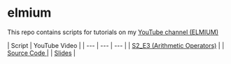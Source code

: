 # elmium
This repo contains scripts for tutorials on my [YouTube channel (ELMIUM)](https://www.youtube.com/@elmium)


| Script | YouTube Video |
| --- | --- | --- |
| [S2_E3 (Arithmetic Operators)](https://youtu.be/mPllukGEiDE?si=sWQ4z36fNXyl5abH) | | [Source Code
](https://github.com/bioinfmatters/elmium/blob/main/S2_E3%20(Arithmetic%20Operators).R) | | [Slides]() | 
